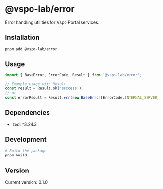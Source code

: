 # @vspo-lab/error

Error handling utilities for Vspo Portal services.

## Installation

```bash
pnpm add @vspo-lab/error
```

## Usage

```typescript
import { BaseError, ErrorCode, Result } from '@vspo-lab/error';

// Example usage with Result
const result = Result.ok('success');
// or
const errorResult = Result.err(new BaseError(ErrorCode.INTERNAL_SERVER_ERROR, 'Something went wrong'));
```

## Dependencies

- zod: ^3.24.3

## Development

```bash
# Build the package
pnpm build
```

## Version

Current version: 0.1.0 